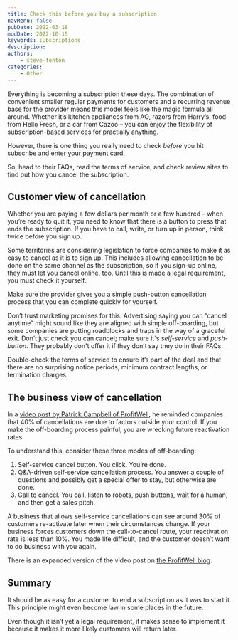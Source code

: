 ```yaml
---
title: Check this before you buy a subscription
navMenu: false
pubDate: 2022-03-18
modDate: 2022-10-15
keywords: subscriptions
description: 
authors:
    - steve-fenton
categories:
    - Other
---
```


Everything is becoming a subscription these days. The combination of convenient smaller regular payments for customers and a recurring revenue base for the provider means this model feels like the magic formula all around. Whether it’s kitchen appliances from AO, razors from Harry’s, food from Hello Fresh, or a car from Cazoo – you can enjoy the flexibility of subscription-based services for practially anything.

However, there is one thing you really need to check *before* you hit subscribe and enter your payment card.

So, head to their FAQs, read the terms of service, and check review sites to find out how you cancel the subscription.

## Customer view of cancellation

Whether you are paying a few dollars per month or a few hundred – when you’re ready to quit it, you need to know that there is a button to press that ends the subscription. If you have to call, write, or turn up in person, think twice before you sign up.

Some territories are considering legislation to force companies to make it as easy to cancel as it is to sign up. This includes allowing cancellation to be done on the same channel as the subscription, so if you sign-up online, they must let you cancel online, too. Until this is made a legal requirement, you must check it yourself.

Make sure the provider gives you a simple push-button cancellation process that you can complete quickly for yourself.

Don’t trust marketing promises for this. Advertising saying you can “cancel anytime” might sound like they are aligned with simple off-boarding, but some companies are putting roadblocks and traps in the way of a graceful exit. Don’t just check you can cancel; make sure it's *self-service* and *push-button*. They probably don't offer it if they don’t say they do in their FAQs.

Double-check the terms of service to ensure it’s part of the deal and that there are no surprising notice periods, minimum contract lengths, or termination charges.

## The business view of cancellation

In a [video post by Patrick Campbell of ProfitWell](https://twitter.com/Patticus/status/1504469263725125643), he reminded companies that 40% of cancellations are due to factors outside your control. If you make the off-boarding process painful, you are wrecking future reactivation rates.

To understand this, consider these three modes of off-boarding:

1. Self-service cancel button. You click. You’re done.
2. Q&A-driven self-service cancellation process. You answer a couple of questions and possibly get a special offer to stay, but otherwise are done.
3. Call to cancel. You call, listen to robots, push buttons, wait for a human, and then get a sales pitch.

A business that allows self-service cancellations can see around 30% of customers re-activate later when their circumstances change. If your business forces customers down the call-to-cancel route, your reactivation rate is less than 10%. You made life difficult, and the customer doesn’t want to do business with you again.

There is an expanded version of the video post on [the ProfitWell blog](https://www.profitwell.com/recur/all/pth-b-side-reactivations).

## Summary

It should be as easy for a customer to end a subscription as it was to start it. This principle might even become law in some places in the future.

Even though it isn’t yet a legal requirement, it makes sense to implement it because it makes it more likely customers will return later.